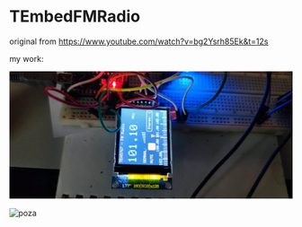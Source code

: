 # TEmbedFMRadio
original from https://www.youtube.com/watch?v=bg2Ysrh85Ek&t=12s

my work:

![poza](https://github.com/vlad-gheorghe/TEmbedFMRadio/blob/main/318014606_572868774844693_4377878965927110766_n.jpg)

![poza](https://github.com/vlad-gheorghe/TEmbedFMRadio/blob/main/TEA-1R.png)
